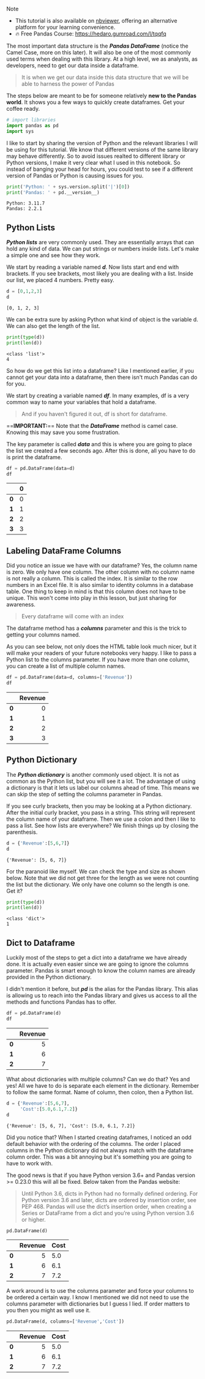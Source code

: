 
> [!NOTE] 
> - This tutorial is also available on [nbviewer](https://nbviewer.org/github/DataWranglerPro/quartz/blob/05c8f4c8349030d0b13dca82d29535ad884e5f81/content/Assets/notebooks/How_to_Create_a_Pandas_DataFrame.ipynb), offering an alternative platform for your learning convenience.
> - 🔥 Free Pandas Course: https://hedaro.gumroad.com/l/tqqfq

The most important data structure is the ***Pandas DataFrame*** (notice the Camel Case, more on this later). It will also be one of the most commonly used terms when dealing with this library. At a high level, we as analysts, as developers, need to get our data inside a dataframe.

> It is when we get our data inside this data structure that we will be able to harness the power of Pandas

The steps below are meant to be for someone relatively **new to the Pandas world**. It shows you a few ways to quickly create dataframes. Get your coffee ready.

``` python
# import libraries
import pandas as pd
import sys
```

I like to start by sharing the version of Python and the relevant libraries I will be using for this tutorial. We know that different versions of the same library may behave differently. So to avoid issues realted to different library or Python versions, I make it very clear what I used in this notebook. So instead of banging your head for hours, you could test to see if a different version of Pandas or Python is causing issues for you.

``` python
print('Python: ' + sys.version.split('|')[0])
print('Pandas: ' + pd.__version__)
```

``` output
Python: 3.11.7 
Pandas: 2.2.1
```

## Python Lists

_**Python lists**_ are very commonly used. They are essentially arrays that can hold any kind of data. We can put strings or numbers inside lists. Let's make a simple one and see how they work.

We start by reading a variable named _**d**_. Now lists start and end with brackets. If you see brackets, most likely you are dealing with a list. Inside our list, we placed 4 numbers. Pretty easy.

``` python
d = [0,1,2,3]
d
```

``` output
[0, 1, 2, 3]
```

We can be extra sure by asking Python what kind of object is the variable d. We can also get the length of the list.

``` python
print(type(d))
print(len(d))
```

``` output
<class 'list'>
4
```

So how do we get this list into a dataframe? Like I mentioned earlier, if you cannot get your data into a dataframe, then there isn't much Pandas can do for you.

We start by creating a variable named _**df**_. In many examples, df is a very common way to name your variables that hold a dataframe.

> And if you haven't figured it out, df is short for dataframe.

==**IMPORTANT:**== Note that the _**DataFrame**_ method is camel case. Knowing this may save you some frustration.

The key parameter is called _**data**_ and this is where you are going to place the list we created a few seconds ago. After this is done, all you have to do is print the dataframe.

``` python
df = pd.DataFrame(data=d)
df
```

|       |   0 |
| :---- | --: |
| **0** |   0 |
| **1** |   1 |
| **2** |   2 |
| **3** |   3 |

## Labeling DataFrame Columns

Did you notice an issue we have with our dataframe? Yes, the column name is zero. We only have one column. The other column with no column name is not really a column. This is called the index. It is similar to the row numbers in an Excel file. It is also similar to identity columns in a database table. One thing to keep in mind is that this column does not have to be unique. This won't come into play in this lesson, but just sharing for awareness.

> Every dataframe will come with an index

The dataframe method has a _**columns**_ parameter and this is the trick to getting your columns named.

As you can see below, not only does the HTML table look much nicer, but it will make your readers of your future notebooks very happy. I like to pass a Python list to the columns parameter. If you have more than one column, you can create a list of multiple column names.

``` python
df = pd.DataFrame(data=d, columns=['Revenue'])
df
```

|       | Revenue |
| :---- | ------: |
| **0** |       0 |
| **1** |       1 |
| **2** |       2 |
| **3** |       3 |
## Python Dictionary

The _**Python dictionary**_ is another commonly used object. It is not as common as the Python list, but you will see it a lot. The advantage of using a dictionary is that it lets us label our columns ahead of time. This means we can skip the step of setting the columns parameter in Pandas.

If you see curly brackets, then you may be looking at a Python dictionary. After the initial curly bracket, you pass in a string. This string will represent the column name of your dataframe. Then we use a colon and then I like to pass a list. See how lists are everywhere? We finish things up by closing the parenthesis.

``` python
d = {'Revenue':[5,6,7]}
d
```

``` output
{'Revenue': [5, 6, 7]}
```

For the paranoid like myself. We can check the type and size as shown below. Note that we did not get three for the length as we were not counting the list but the dictionary. We only have one column so the length is one. Get it?

``` python
print(type(d))
print(len(d))
```

``` output
<class 'dict'>
1
```

## Dict to Dataframe

Luckily most of the steps to get a dict into a dataframe we have already done. It is actually even easier since we are going to ignore the columns parameter. Pandas is smart enough to know the column names are already provided in the Python dictionary.

I didn't mention it before, but _**pd**_ is the alias for the Pandas library. This alias is allowing us to reach into the Pandas library and gives us access to all the methods and functions Pandas has to offer.

``` python
df = pd.DataFrame(d)
df
```

|       | Revenue |
| :---- | ------: |
| **0** |       5 |
| **1** |       6 |
| **2** |       7 |

What about dictionaries with multiple columns? Can we do that? Yes and yes! All we have to do is separate each element in the dictionary. Remember to follow the same format. Name of column, then colon, then a Python list.

``` python
d = {'Revenue':[5,6,7],
     'Cost':[5.0,6.1,7.2]}
d
```

``` output
{'Revenue': [5, 6, 7], 'Cost': [5.0, 6.1, 7.2]}
```

Did you notice that? When I started creating dataframes, I noticed an odd default behavior with the ordering of the columns. The order I placed columns in the Python dictionary did not always match with the dataframe column order. This was a bit annoying but it's something you are going to have to work with.

The good news is that if you have Python version 3.6+ and Pandas version >= 0.23.0 this will all be fixed. Below taken from the Pandas website:

> Until Python 3.6, dicts in Python had no formally defined ordering. For Python version 3.6 and later, dicts are ordered by insertion order, see PEP 468. Pandas will use the dict’s insertion order, when creating a Series or DataFrame from a dict and you’re using Python version 3.6 or higher.

``` python
pd.DataFrame(d)
```

|       | Revenue | Cost |
| :---- | ------: | ---- |
| **0** |       5 | 5.0  |
| **1** |       6 | 6.1  |
| **2** |       7 | 7.2  |

  
A work around is to use the columns parameter and force your columns to be ordered a certain way. I know I mentioned we did not need to use the columns parameter with dictionaries but I guess I lied. If order matters to you then you might as well use it.

``` python
pd.DataFrame(d, columns=['Revenue','Cost'])
```

|       | Revenue | Cost |
| :---- | ------: | ---- |
| **0** |       5 | 5.0  |
| **1** |       6 | 6.1  |
| **2** |       7 | 7.2  |

